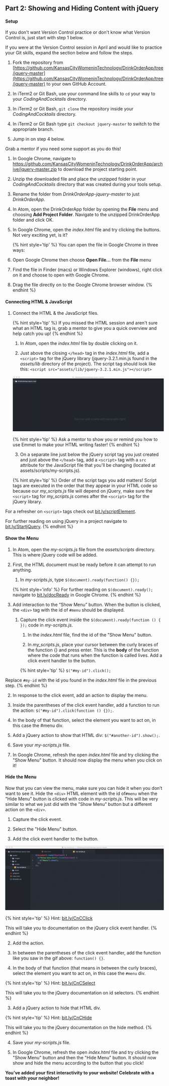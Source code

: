 #
## Part 2: Showing and Hiding Content with jQuery

#### Setup

If you don't want Version Control practice or don't know what Version Control is, just start with step 1 below.

If you were at the Version Control session in April and would like to practice your Git skills, expand the section below and follow the steps.

<!--sec data-title="Version Control Practice" data-id="section0" data-show=true data-collapse=true ces-->
1. Fork the repository from [https://github.com/KansasCityWomeninTechnology/DrinkOrderApp/tree/jquery-master](https://github.com/KansasCityWomeninTechnology/DrinkOrderApp/tree/jquery-master) to your own GitHub Account.

2. In iTerm2 or Git Bash, use your command line skills to `cd` your way to your _CodingAndCocktails_ directory.

3. In iTerm2 or Git Bash, `git clone` the repository inside your _CodingAndCocktails_ directory.

4. In iTerm2 or Git Bash type `git checkout jquery-master` to switch to the appropriate branch.

5. Jump in on step 4 below.

Grab a mentor if you need some support as you do this!
<!--endsec-->

1. In Google Chrome, navigate to https://github.com/KansasCityWomeninTechnology/DrinkOrderApp/archive/jquery-master.zip to download the project starting point.

2. Unzip the downloaded file and place the unzipped folder in your _CodingAndCocktails_ directory that was created during your tools setup.

3. Rename the folder from _DrinkOrderApp-jquery-master_ to just _DrinkOrderApp_.

4. In Atom, open the DrinkOrderApp folder by opening the **File** menu and choosing **Add Project Folder**. Navigate to the unzipped DrinkOrderApp folder and click OK.

5. In Google Chrome, open the _index.html_ file and try clicking the buttons. Not very exciting yet, is it?

    {% hint style='tip' %}
You can open the file in Google Chrome in three ways:

1. Open Google Chrome then choose **Open File...** from the **File** menu

2. Find the file in Finder (macs) or Windows Explorer (windows), right click on it and choose to open with Google Chrome.

3. Drag the file directly on to the Google Chrome browser window.
    {% endhint %}

#### Connecting HTML & JavaScript

1. Connect the HTML & the JavaScript files.

    {% hint style='tip' %}
If you missed the HTML session and aren't sure what an HTML tag is, grab a mentor to give you a quick overview and help catch you up!
    {% endhint %}

    1. In Atom, open the _index.html_ file by double clicking on it.

    2. Just above the closing `</head>` tag in the _index.html_ file, add a `<script>` tag for the jQuery library (jquery-3.2.1.min.js found in the _assets/lib_ directory of the project). The script tag should look like this: `<script src="assets/lib/jquery-3.2.1.min.js"></script>`

    ![](/images/addScript.gif)

    {% hint style='tip' %}
Ask a mentor to show you or remind you how to use Emmet to make your HTML writing faster!
    {% endhint %}

    3. On a separate line just below the jQuery script tag you just created and just above the `</head>` tag, add a `<script>` tag with a `src` attribute for the JavaScript file that you'll be changing (located at assets/scripts/my-scripts.js).

    {% hint style='tip' %}
Order of the script tags you add matters! Script tags are executed in the order that they appear in your HTML code so because our _my_scripts.js_ file will depend on jQuery, make sure the `<script>` tag for _my_scripts.js_ comes after the `<script>` tag for the jQuery library.

For a refresher on `<script>` tags check out [bit.ly/scriptElement](http://bit.ly/scriptElement).

For further reading on using jQuery in a project navigate to [bit.ly/StartjQuery](http://bit.ly/StartjQuery).
    {% endhint %}

#### Show the Menu
1. In Atom, open the _my-scripts.js_ file from the _assets/scripts_ directory. This is where jQuery code will be added.

2. First, the HTML document must be ready before it can attempt to run anything.

    1. In _my-scripts.js_, type `$(document).ready(function() {});`

    {% hint style='info' %}
For further reading on `$(document).ready();` navigate to [bit.ly/docReady](http://bit.ly/docReady) in Google Chrome.
    {% endhint %}

3. Add interaction to the “Show Menu” button. When the button is clicked, the `<div>` tag with the id of `#menu` should be displayed.

    1. Capture the click event inside the `$(document).ready(function () { });` code in _my-scripts.js_.

        1. In the _index.html_ file, find the id of the "Show Menu" button.

        2. In _my_scripts.js_, place your cursor between the curly braces of the function {} and press enter. This is the **body** of the function where the code that runs when the function is called lives. Add a click event handler to the button.

        {% hint style='tip' %}
`$("#my-id").click();`

Replace `#my-id` with the id you found in the _index.html_ file in the previous step.
    {% endhint %}

2. In response to the click event, add an action to display the menu.

1. Inside the parentheses of the click event handler, add a function to run the action: `$("#my-id").click(function () {});`.

2. In the body of that function, select the element you want to act on, in this case the #menu div.

3. Add a jQuery action to show that HTML div: `$("#another-id").show();`.

4. Save your _my-scripts.js_ file.

5. In Google Chrome, refresh the open _index.html_ file and try clicking the "Show Menu" button. It should now display the menu when you click on it!

#### Hide the Menu
Now that you can view the menu, make sure you can hide it when you don’t want to see it. Hide the `<div>` HTML element with the id of`#menu` when the "Hide Menu" button is clicked with code in _my-scripts.js_. This will be very similar to what we just did with the "Show Menu" button but a different action on the `<div>`.

1. Capture the click event.

1. Select the "Hide Menu" button.

2. Add the click event handler to the button.

![](/images/selectHideMenu.gif)

{% hint style='tip' %}
Hint: [bit.ly/CnCClick](http://bit.ly/CnCClick)

This will take you to documentation on the jQuery click event handler.
{% endhint %}

2. Add the action.

1. In between the parentheses of the click event handler, add the function like you saw in the gif above: `function() {}`.

2. In the body of that function (that means in between the curly braces), select the element you want to act on, in this case the `#menu` div.

{% hint style='tip' %}
Hint: [bit.ly/CnCSelect](http://bit.ly/CnCSelect)

This will take you to the jQuery documentation on id selectors.
{% endhint %}

3. Add a jQuery action to hide that HTML div.

{% hint style='tip' %}
Hint: [bit.ly/CnCHide](http://bit.ly/CnCHide)

This will take you to the jQuery documentation on the hide method.
{% endhint %}

4. Save your _my-scripts.js_ file.

5. In Google Chrome, refresh the open _index.html_ file and try clicking the "Show Menu" button and then the "Hide Menu" button. It should now show and hide the menu according to the button that you click!

**You’ve added your first interactivity to your website! Celebrate with a toast with your neighbor!**